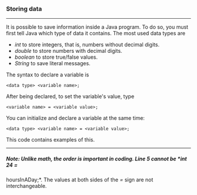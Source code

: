 ### Storing data

***
It is possible to save information inside a Java program.
To do so, you must first tell Java which type of data it contains.
The most used data types are

- *int* to store integers, that is, numbers without decimal digits.
- *double* to store numbers with decimal digits.
- *boolean* to store true/false values.
- *String* to save literal messages.

The syntax to declare a variable is

`<data type> <variable name>;`

After being declared, to set the variable's value, type

`<variable name> = <variable value>;`

You can initialize and declare a variable at the same time:

`<data type> <variable name> = <variable value>;`

This code contains examples of this.
***

##### Note: Unlike math, the order is important in coding. Line 5 cannot be *int 24 =
hoursInADay;*. The values at both sides of the *=* sign are not interchangeable.